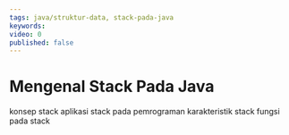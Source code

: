 ```yaml
---
tags: java/struktur-data, stack-pada-java
keywords: 
video: 0
published: false
---
```

# Mengenal Stack Pada Java
konsep stack
aplikasi stack pada pemrograman
karakteristik stack
fungsi pada stack
